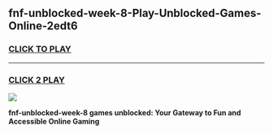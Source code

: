 
## fnf-unblocked-week-8-Play-Unblocked-Games-Online-2edt6
<h3>
<a href="https://premium76.site?title=fnf-unblocked-week-8&ref=25A">CLICK TO PLAY</a></h3>
<hr>

<h3>
<a href="https://premium76.site?title=fnf-unblocked-week-8&ref=25A">CLICK 2 PLAY</a>
  
</h3>

<a href="https://premium76.site?title=fnf-unblocked-week-8&ref=25A"><img src="https://clearcache.store/games.png"></a>


**fnf-unblocked-week-8 games unblocked: Your Gateway to Fun and Accessible Online Gaming**
